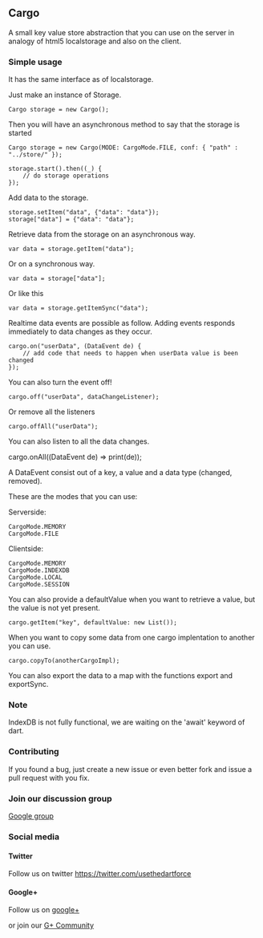 ## Cargo ##

A small key value store abstraction that you can use on the server in analogy of html5 localstorage and also on the client.

### Simple usage ###

It has the same interface as of localstorage.

Just make an instance of Storage.

	Cargo storage = new Cargo();
	
Then you will have an asynchronous method to say that the storage is started

	Cargo storage = new Cargo(MODE: CargoMode.FILE, conf: { "path" : "../store/" });
  
  	storage.start().then((_) {
  		// do storage operations
  	});
	
Add data to the storage.

	storage.setItem("data", {"data": "data"});
	storage["data"] = {"data": "data"};
	
Retrieve data from the storage on an asynchronous way.

	var data = storage.getItem("data");

Or on a synchronous way.

	var data = storage["data"];

Or like this	
	
	var data = storage.getItemSync("data");
	
Realtime data events are possible as follow.
Adding events responds immediately to data changes as they occur. 
  
	cargo.on("userData", (DataEvent de) {
	  	// add code that needs to happen when userData value is been changed
	});

You can also turn the event off!

	cargo.off("userData", dataChangeListener);

Or remove all the listeners

	cargo.offAll("userData");
	
You can also listen to all the data changes.

  cargo.onAll((DataEvent de) => print(de));
  
A DataEvent consist out of a key, a value and a data type (changed, removed).
	
These are the modes that you can use:

Serverside:

	CargoMode.MEMORY
  	CargoMode.FILE

Clientside:

	CargoMode.MEMORY
  	CargoMode.INDEXDB
  	CargoMode.LOCAL
  	CargoMode.SESSION
  	
You can also provide a defaultValue when you want to retrieve a value, but the value is not yet present.

	cargo.getItem("key", defaultValue: new List());
	
When you want to copy some data from one cargo implentation to another you can use.

	cargo.copyTo(anotherCargoImpl);
	
You can also export the data to a map with the functions export and exportSync.
	
### Note ###

IndexDB is not fully functional, we are waiting on the 'await' keyword of dart.

### Contributing ###
 
If you found a bug, just create a new issue or even better fork and issue a
pull request with you fix.

### Join our discussion group ###

[Google group](https://groups.google.com/forum/#!forum/dart-force)

### Social media ###

#### Twitter ####

Follow us on twitter https://twitter.com/usethedartforce

#### Google+ ####

Follow us on [google+](https://plus.google.com/111406188246677273707)

or join our [G+ Community](https://plus.google.com/u/0/communities/109050716913955926616) 
